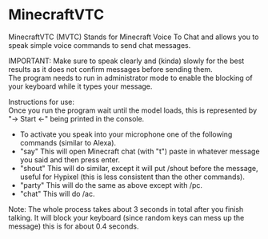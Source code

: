 # MinecraftVTC
MinecraftVTC (MVTC) Stands for Minecraft Voice To Chat and allows you to speak simple voice commands to send chat messages.

IMPORTANT:
Make sure to speak clearly and (kinda) slowly for the best results as it does not confirm messages before sending them.
<br>
The program needs to run in administrator mode to enable the blocking of your keyboard while it types your message.


Instructions for use:
<br>
Once you run the program wait until the model loads, this is represented by "-> Start <-" being printed in the console.
* To activate you speak into your microphone one of the following commands (similar to Alexa).
* "say" <message>   This will open Minecraft chat (with "t") paste in whatever message you said and then press enter.
* "shout" <message> This will do similar, except it will put /shout before the message, useful for Hypixel (this is less consistent than the other commands).
* "party" <message> This will do the same as above except with /pc.
* "chat" <message> This will do /ac.


Note: 
The whole process takes about 3 seconds in total after you finish talking.
It will block your keyboard (since random keys can mess up the message) this is for about 0.4 seconds.
